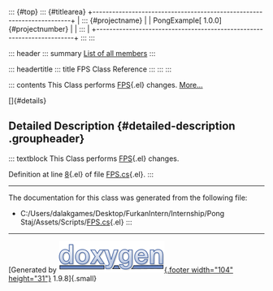 ::: {#top}
::: {#titlearea}
+-----------------------------------------------------------------------+
| ::: {#projectname}                                                    |
| PongExample[ 1.0.0]{#projectnumber}                                   |
| :::                                                                   |
+-----------------------------------------------------------------------+
:::
:::

::: header
::: summary
[List of all members](class_f_p_s-members.html)
:::

::: headertitle
::: title
FPS Class Reference
:::
:::
:::

::: contents
This Class performs
[FPS](class_f_p_s.html "This Class performs FPS changes."){.el} changes.
[More\...](class_f_p_s.html#details)

[]{#details}

## Detailed Description {#detailed-description .groupheader}

::: textblock
This Class performs
[FPS](class_f_p_s.html "This Class performs FPS changes."){.el} changes.

Definition at line [8](_f_p_s_8cs_source.html#l00008){.el} of file
[FPS.cs](_f_p_s_8cs_source.html){.el}.
:::

------------------------------------------------------------------------

The documentation for this class was generated from the following file:

-   C:/Users/dalakgames/Desktop/FurkanIntern/Internship/Pong
    Staj/Assets/Scripts/[FPS.cs](_f_p_s_8cs_source.html){.el}
:::

------------------------------------------------------------------------

[Generated by [![doxygen](doxygen.svg){.footer width="104"
height="31"}](https://www.doxygen.org/index.html) 1.9.8]{.small}
